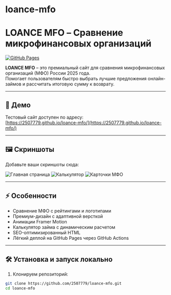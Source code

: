 # loance-mfo
# LOANCE MFO – Сравнение микрофинансовых организаций

[![GitHub Pages](https://img.shields.io/badge/GitHub-Pages-blue)](https://2507779.github.io/loance-mfo/)

**LOANCE MFO** – это премиальный сайт для сравнения микрофинансовых организаций (МФО) России 2025 года.  
Помогает пользователям быстро выбрать лучшие предложения онлайн-займов и рассчитать итоговую сумму к возврату.

---

## 🚀 Демо

Тестовый сайт доступен по адресу:  
[https://2507779.github.io/loance-mfo/](https://2507779.github.io/loance-mfo/)

---

## 🖼 Скриншоты

Добавьте ваши скриншоты сюда:

![Главная страница](public/screenshot1.png)
![Калькулятор](public/screenshot2.png)
![Карточки МФО](public/screenshot3.png)

---

## ⚡ Особенности

- Сравнение МФО с рейтингами и логотипами
- Премиум-дизайн с адаптивной версткой
- Анимации Framer Motion
- Калькулятор займа с динамическим расчетом
- SEO-оптимизированный HTML
- Лёгкий деплой на GitHub Pages через GitHub Actions

---

## 🛠 Установка и запуск локально

1. Клонируем репозиторий:
```bash
git clone https://github.com/2507779/loance-mfo.git
cd loance-mfo
